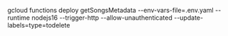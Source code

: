 gcloud functions deploy getSongsMetadata --env-vars-file=.env.yaml --runtime nodejs16 --trigger-http --allow-unauthenticated --update-labels=type=todelete